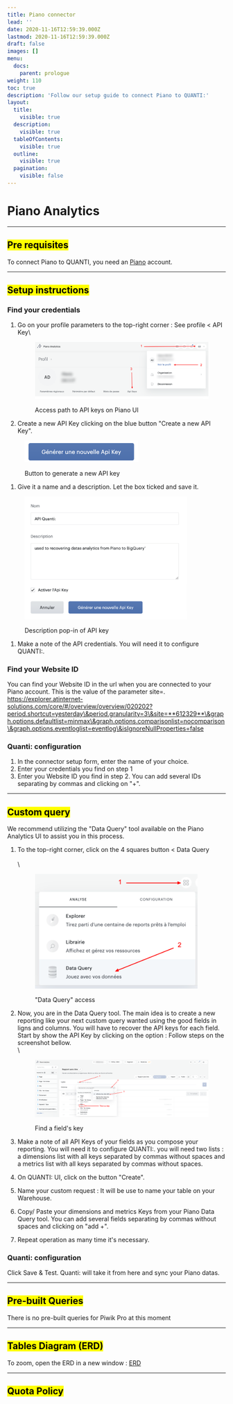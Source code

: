 ```yaml
---
title: Piano connector
lead: ''
date: 2020-11-16T12:59:39.000Z
lastmod: 2020-11-16T12:59:39.000Z
draft: false
images: []
menu:
  docs:
    parent: prologue
weight: 110
toc: true
description: 'Follow our setup guide to connect Piano to QUANTI:'
layout:
  title:
    visible: true
  description:
    visible: true
  tableOfContents:
    visible: true
  outline:
    visible: true
  pagination:
    visible: false
---
```


# Piano Analytics

***

## <mark style="background-color:yellow;">Pre requisites</mark>

To connect Piano to QUANTI, you need an [Piano](https://piano.io/fr/) account.

***

## <mark style="background-color:yellow;">Setup instructions</mark>

### Find your credentials

1.  Go on your profile parameters to the top-right corner : See profile < API Key\


    <figure><img src="../../content/en/docs/prologue/piano/piano1.png" alt=""><figcaption><p>Access path to API keys on Piano UI<br></p></figcaption></figure>
2. Create a new API Key clicking on the blue button "Create a new API Key".

<figure><img src="../../content/en/docs/prologue/piano/piano2.png" alt="" width="263"><figcaption><p>Button to generate a new API key</p></figcaption></figure>

1. Give it a name and a description. Let the box ticked and save it.

<figure><img src="../../content/en/docs/prologue/piano/piano3.png" alt="" width="375"><figcaption><p>Description pop-in of API key</p></figcaption></figure>

1. Make a note of the API credentials. You will need it to configure QUANTI:.

### Find your Website ID

You can find your Website ID in the url when you are connected to your Piano account. This is the value of the parameter site=. https://explorer.atinternet-solutions.com/core/#/overview/overview/020202?period.shortcut=yesterday\&period.granularity=3\&site=**612329**\&graph.options.defaultlist=minmax\&graph.options.comparisonlist=nocomparison\&graph.options.eventloglist=eventlog\&isIgnoreNullProperties=false

### Quanti: configuration

1. In the connector setup form, enter the name of your choice.
2. Enter your credentials you find on step 1
3. Enter you Website ID you find in step 2. You can add several IDs separating by commas and clicking on "+".

***

## <mark style="background-color:yellow;">Custom query</mark>

We recommend utilizing the "Data Query" tool available on the Piano Analytics UI to assist you in this process.

1.  To the top-right corner, click on the 4 squares button < Data Query\
    \
    \


    <figure><img src="../../content/en/docs/prologue/piano/piano4.png" alt="" width="375"><figcaption><p>"Data Query" access</p></figcaption></figure>


2.  Now, you are in the Data Query tool. The main idea is to create a new reporting like your next custom query wanted using the good fields in ligns and columns. You will have to recover the API keys for each field. Start by show the API Key by clicking on the option : Follow steps on the screenshot bellow.\
    \


    <figure><img src="../../content/en/docs/prologue/piano/piano5.png" alt=""><figcaption><p>Find a field's key</p></figcaption></figure>


3. Make a note of all API Keys of your fields as you compose your reporting. You will need it to configure QUANTI:. you will need two lists : a dimensions list with all keys separated by commas without spaces and a metrics list with all keys separated by commas without spaces.
4. On QUANTI: UI, click on the button "Create".
5. Name your custom request : It will be use to name your table on your Warehouse.
6. Copy/ Paste your dimensions and metrics Keys from your Piano Data Query tool. You can add several fields separating by commas without spaces and clicking on "add +".
7. Repeat operation as many time it's necessary.

### Quanti: configuration

Click Save & Test. Quanti: will take it from here and sync your Piano datas.

***

## <mark style="background-color:yellow;">Pre-built Queries</mark>

There is no pre-built queries for Piwik Pro at this moment

***

## <mark style="background-color:yellow;">Tables Diagram (ERD)</mark>

To zoom, open the ERD in a new window : [ERD](https://dbdiagram.io/e/65d4c476ac844320ae967f23/65d4c4e2ac844320ae968975)

***

## <mark style="background-color:yellow;">Quota Policy</mark>

